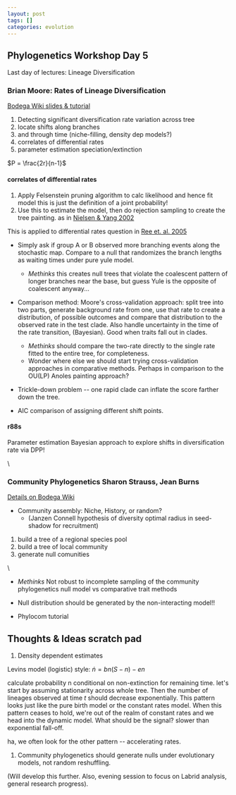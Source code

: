 ```yaml
---
layout: post
tags: []
categories: evolution
---
```






 





Phylogenetics Workshop Day 5
----------------------------

Last day of lectures: Lineage Diversification

### Brian Moore: Rates of Lineage Diversification

[Bodega Wiki slides &
tutorial](http://bodegaphylo.wikispot.org/Diversification_Rates_%28Moore%29 "http://bodegaphylo.wikispot.org/Diversification_Rates_%28Moore%29")

1.  Detecting significant diversification rate variation across tree
2.  locate shifts along branches
3.  and through time (niche-filling, density dep models?)
4.  correlates of differential rates
5.  parameter estimation speciation/extinction

$P = \frac{2r}{n-1}$

#### correlates of differential rates

1.  Apply Felsenstein pruning algorithm to calc likelihood and hence fit
    model this is just the definition of a joint probability!
2.  Use this to estimate the model, then do rejection sampling to create
    the tree painting. as in [Nielsen & Yang
    2002](http://www.ncbi.nlm.nih.gov/pubmed/12396587 "pmid:12396587")

This is applied to differential rates question in [Ree et. al.
2005](http://www.ncbi.nlm.nih.gov/pubmed/16396171 "pmid:16396171")

-   Simply ask if group A or B observed more branching events along the
    stochastic map. Compare to a null that randomizes the branch lengths
    as waiting times under pure yule model.
    -   *Methinks* this creates null trees that violate the coalescent
        pattern of longer branches near the base, but guess Yule is the
        opposite of coalescent anyway...

-   Comparison method: Moore's cross-validation approach: split tree
    into two parts, generate background rate from one, use that rate to
    create a distribution, of possible outcomes and compare that
    distribution to the observed rate in the test clade. Also handle
    uncertainty in the time of the rate transition, (Bayesian). Good
    when traits fall out in clades.
    -   *Methinks* should compare the two-rate directly to the single
        rate fitted to the entire tree, for completeness.
    -   Wonder where else we should start trying cross-validation
        approaches in comparative methods. Perhaps in comparison to the
        OU(LP) Anoles painting approach?

-   Trickle-down problem -- one rapid clade can inflate the score
    farther down the tree.
-   AIC comparison of assigning different shift points.

#### r88s

Parameter estimation Bayesian approach to explore shifts in
diversification rate via DPP!

\

### Community Phylogenetics Sharon Strauss, Jean Burns

[Details on Bodega
Wiki](http://bodegaphylo.wikispot.org/Community_Phylogenetics "http://bodegaphylo.wikispot.org/Community_Phylogenetics")

-   Community assembly: Niche, History, or random?
    -   (Janzen Connell hypothesis of diversity optimal radius in
        seed-shadow for recruitment)

1.  build a tree of a regional species pool
2.  build a tree of local community
3.  generate null comunities

\

-   *Methinks* Not robust to incomplete sampling of the community
    phylogenetics null model vs comparative trait methods

-   Null distribution should be generated by the non-interacting model!!

-   Phylocom tutorial

Thoughts & Ideas scratch pad
----------------------------

1.  Density dependent estimates

Levins model (logistic) style: $\dot n = b n (S - n) - e n$

calculate probability n conditional on non-extinction for remaining
time. let's start by assuming stationarity across whole tree. Then the
number of lineages observed at time *t* should decrease exponentially.
This pattern looks just like the pure birth model or the constant rates
model. When this pattern ceases to hold, we're out of the realm of
constant rates and we head into the dynamic model. What should be the
signal? slower than exponential fall-off.

ha, we often look for the other pattern -- accelerating rates.

1.  Community phylogenetics should generate nulls under evolutionary
    models, not random reshuffling.

(Will develop this further. Also, evening session to focus on Labrid
analysis, general research progress).

